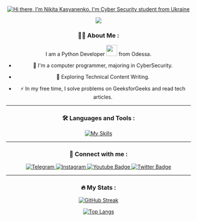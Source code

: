 
<div align="center">
    <a href="https://git.io/typing-svg"><img src="https://readme-typing-svg.demolab.com?font=Fira+Code&weight=200&pause=1000&color=39EA39FF&width=515&lines=%F0%9F%91%8B+Hi+there+everyone%2C+I'm+Nikita+Kasyanenko+%F0%9F%91%A8%E2%80%8D%F0%9F%92%BB;%F0%9F%91%A8%E2%80%8D%F0%9F%8E%93+I'm+Cyber+Security+student++from+Ukraine+%F0%9F%8C%BE;" alt="Hi there, I'm Nikita Kasyanenko. I'm Cyber Security student from Ukraine"></a>
</div>

<iv align="center">
<p align="center"><img align="center" src="https://profile-counter.glitch.me/{nikit0ns}/count.svg"/></p> 
  
### :woman_technologist: About Me :

I am a Python Developer <img src="https://media.giphy.com/media/WUlplcMpOCEmTGBtBW/giphy.gif" width="30"> from Odessa.

- :telescope: I'm a computer programmer, majoring in CyberSecurity.

- :seedling: Exploring Technical Content Writing.

- :zap: In my free time, I solve problems on GeeksforGeeks and read tech articles.

----

### :hammer_and_wrench: Languages and Tools :

[![My Skills](https://skillicons.dev/icons?i=py,github,powershell,vscode)](https://skillicons.dev)

----

### :bell: Connect with me :


<div id="badges">
  <a href="https://t.me/nikit0ns">
    <img src="https://img.shields.io/badge/Telegram-blue?style=for-the-badge&logo=Telegram&logoColor=white" alt="Telegram"/>
  </a>
  <a href="https://www.instagram.com/nikitons_/">
    <img src="https://img.shields.io/badge/Instagram-deeppink?style=for-the-badge&logo=Instagram&logoColor=white" alt="Instagram"/>
  </a>
  <a href="https://www.youtube.com/channel/UCNhkfqgUVXDBmH-Lcke7-Og">
    <img src="https://img.shields.io/badge/YouTube-firebrick?style=for-the-badge&logo=youtube&logoColor=white" alt="Youtube Badge"/>
  </a>
  <a href="https://twitter.com/NikitaKasanenk1">
    <img src="https://img.shields.io/badge/Twitter-dodgerblue?style=for-the-badge&logo=twitter&logoColor=white" alt="Twitter Badge"/>
  </a>
</div>

----

### :fire: My Stats :

[![GitHub Streak](http://github-readme-streak-stats.herokuapp.com?user=nikit0ns&theme=slateorange)](https://git.io/streak-stats)

[![Top Langs](https://github-readme-stats.vercel.app/api/top-langs/?username=nikit0ns&layout=compact&theme=slateorange)](https://github.com/anuraghazra/github-readme-stats)


